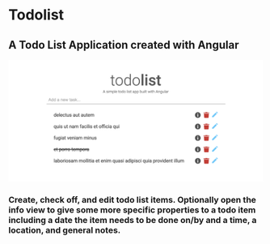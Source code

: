 # Todolist

## A Todo List Application created with Angular

![TodoList](githubAssets/TodoHomeScreenShot.png)

### Create, check off, and edit todo list items. Optionally open the info view to give some more specific properties to a todo item including a date the item needs to be done on/by and a time, a location, and general notes.
